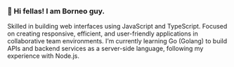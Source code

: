 ### 👋 Hi fellas! I am Borneo guy.
Skilled in building web interfaces using JavaScript and TypeScript. Focused on creating responsive, efficient, and user-friendly applications in collaborative team environments. I’m currently learning Go (Golang) to build APIs and backend services as a server-side language, following my experience with Node.js.
